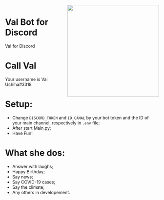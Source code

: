 <img align="right" class = "img" src="https://static.wikia.nocookie.net/naruto/images/5/5a/Naori.png/revision/latest?cb=20150404200700&path-prefix=pt-br" height=300px width=300px/>

# Val Bot for Discord
Val for Discord

# Call Val
Your username is Val Uchiha#3318

# Setup:

- Change `DISCORD_TOKEN` and `ID_CANAL` by your bot token and the ID of your main channel, respectively in `.env` file;
- After start Main.py; 
- Have Fun!

# What she dos:

- Answer with laughs;
- Happy Birthday;
- Say news;
- Say COVID-19 cases;
- Say the climate;
- Any others in developement.


